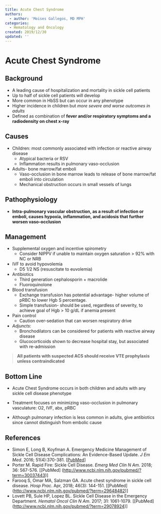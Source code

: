```yaml
---
title: Acute Chest Syndrome
authors:
  - author: 'Moises Gallegos, MD MPH'
categories:
  - Hematology and Oncology
created: 2019/12/30
updated: ''
---
```

# Acute Chest Syndrome

## Background

* A leading cause of hospitalization and mortality in sickle cell patients
* Up to half of sickle cell patients will develop
* More common in HbSS but can occur in any phenotype
* Higher incidence in children but *more severe and worse outcomes in adults*
* Defined as combination of **fever and/or respiratory symptoms and a radiodensity on chest x-ray**

## Causes

* Children: most commonly associated with infection or reactive airway disease
  * Atypical bacteria or RSV
  * Inflammation results in pulmonary vaso-occlusion
* Adults- bone marrow/fat emboli
  * Vaso-occlusion in bone marrow leads to release of bone marrow/fat emboli into circulation
  * Mechanical obstruction occurs in small vessels of lungs

## Pathophysiology

  * **Intra-pulmonary vascular obstruction, as a result of infection or emboli, causes hypoxia, inflammation, and acidosis that further worsen vaso-occlusion**

## Management

* Supplemental oxygen and incentive spirometry
  * Consider NIPPV if unable to maintain oxygen saturation > 92% with NC or NRB
* IVF to avoid hypovolemia
  * D5 1/2 NS (resuscitate to euvolemia)
* Antibiotics
  * Third generation cephalosporin + macrolide
  * Fluoroquinolone
* Blood transfusion 
  * Exchange transfusion has potential advantage- higher volume of pRBC to lower Hgb S percentage.
  * Simple transfusion- should be used, regardless of severity, to achieve goal of Hgb > 10 g/dL if anemia present
* Pain control
  * Caution over-sedation that can worsen respiratory drive
* *Adjuncts*:
  * Bronchodilators can be considered for patients with reactive airway disease
  * Glucocorticoids shown to decrease hospital stay, but associated with re-admission

>**All patients with suspected ACS should receive VTE prophylaxis unless contraindicated**

## Bottom Line

* Acute Chest Syndrome occurs in both children and adults with any sickle cell disease phenotype

* Treatment focuses on minimizing vaso-occlusion in pulmonary vasculature: O2, IVF, abx, pRBC

* Although pulmonary infection is less common in adults, give antibiotics since cannot distinguish from embolic cause

## References

* Simon E, Long B, Koyfman A. Emergency Medicine Management of Sickle Cell Disease Complications: An Evidence-Based Update. *J Em Med*. 2016; 51(4):370-381. [[PubMed](http://www.ncbi.nlm.nih.gov/pubmed/?term=27553919)]
* Porter M. Rapid Fire: Sickle Cell Disease. *Emerg Med Clin N Am*. 2018; 36: 567-576. [[PubMed] (http://www.ncbi.nlm.nih.gov/pubmed/?term=30037443)]
* Farooq S, Omar MA, Salzman GA. Acute chest syndrome in sickle cell disease. *Hosp Prac*. Apr, 2018; 46(3): 144-151. [[PubMed] (http://www.ncbi.nlm.nih.gov/pubmed/?term=29648482)]
* Lovett PB, Sule HP, Lopez BL. Sickle Cell Disease in the Emergency Department. *Hematol Oncol Clin N Am*. 2017; 31: 1061-1079. [[PubMed] (http://www.ncbi.nlm.nih.gov/pubmed/?term=29078924)]
